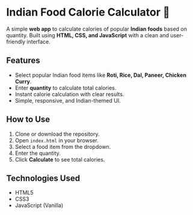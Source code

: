 # Indian Food Calorie Calculator 🍛

A simple **web app** to calculate calories of popular **Indian foods** based on quantity. Built using **HTML, CSS, and JavaScript** with a clean and user-friendly interface.

## Features
- Select popular Indian food items like **Roti, Rice, Dal, Paneer, Chicken Curry**.
- Enter **quantity** to calculate total calories.
- Instant calorie calculation with clear results.
- Simple, responsive, and Indian-themed UI.

## How to Use
1. Clone or download the repository.
2. Open `index.html` in your browser.
3. Select a food item from the dropdown.
4. Enter the quantity.
5. Click **Calculate** to see total calories.

## Technologies Used
- HTML5
- CSS3
- JavaScript (Vanilla)
